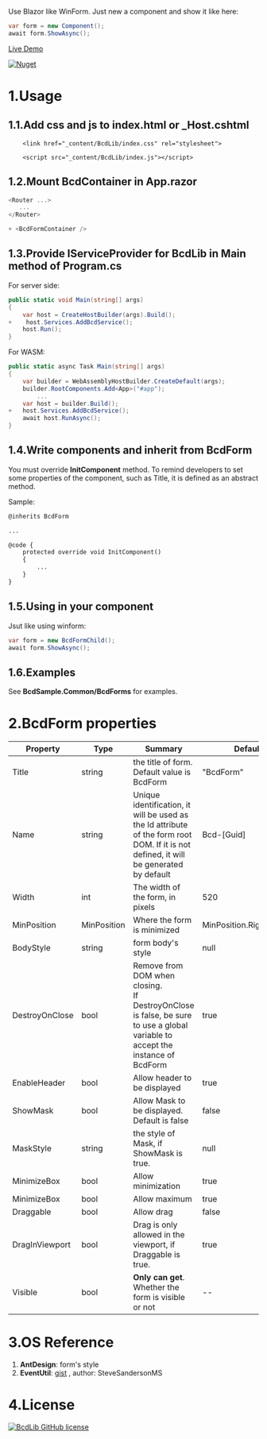 Use Blazor like WinForm.  Just new a component and show it like here:

```c#
var form = new Component();
await form.ShowAsync();
```

[Live Demo](https://zxyao145.github.io/BcdLib/)

[![Nuget](https://img.shields.io/nuget/v/BcdLib)](https://www.nuget.org/packages/BcdLib/)

# 1.Usage

## 1.1.Add css and js to **index.html** or **_Host.cshtml**

```
    <link href="_content/BcdLib/index.css" rel="stylesheet">
 
    <script src="_content/BcdLib/index.js"></script>
```

## 1.2.Mount BcdContainer in **App.razor**

```js
<Router ...>
   ...
</Router>

+ <BcdFormContainer />
```

## 1.3.Provide IServiceProvider for BcdLib in **Main method** of Program.cs

For server side:
```c#
public static void Main(string[] args)
{
    var host = CreateHostBuilder(args).Build();
+    host.Services.AddBcdService();
    host.Run();
}
```

For WASM:
```c#
public static async Task Main(string[] args)
{
	var builder = WebAssemblyHostBuilder.CreateDefault(args);
	builder.RootComponents.Add<App>("#app");
		...
	var host = builder.Build();
+	host.Services.AddBcdService();
	await host.RunAsync();
}
```

## 1.4.Write components and inherit from BcdForm

You must override **InitComponent** method. To remind developers to set some properties of the component, such as Title, it is defined as an abstract method.

Sample:

```html
@inherits BcdForm

...

@code {
    protected override void InitComponent()
    {
        ...
    }
}
```

## 1.5.Using in your component

Jsut like using winform:
```c#
var form = new BcdFormChild();
await form.ShowAsync();
```

## 1.6.Examples

See **BcdSample.Common/BcdForms** for examples.

# 2.BcdForm properties

| Property       | Type        | Summary                                                      | Default                 |
| -------------- | ----------- | ------------------------------------------------------------ | ----------------------- |
| Title          | string      | the title of form. Default value is BcdForm                  | "BcdForm"               |
| Name           | string      | Unique identification, it will be used as the Id attribute of the form root DOM. If it is not defined, it will be generated by default | Bcd-[Guid]              |
| Width          | int         | The width of the form, in pixels                             | 520                     |
| MinPosition    | MinPosition | Where the form is minimized                                  | MinPosition.RightBottom |
| BodyStyle      | string      | form body's style                                            | null                    |
| DestroyOnClose | bool        | Remove from DOM when closing. <br/>If  DestroyOnClose is false, be sure to use a global variable to accept the instance of BcdForm | true                    |
| EnableHeader   | bool        | Allow header to be displayed                                 | true                    |
| ShowMask       | bool        | Allow Mask to be displayed. Default is false                 | false                   |
| MaskStyle      | string      | the style of Mask, if ShowMask is true.                      | null                    |
| MinimizeBox    | bool        | Allow minimization                                           | true                    |
| MinimizeBox    | bool        | Allow maximum                                                | true                    |
| Draggable      | bool        | Allow drag                                                   | false                   |
| DragInViewport | bool        | Drag is only allowed in the viewport, if Draggable is true.  | true                    |
| Visible        | bool        | **Only can get**. Whether the form is visible or not         | --                      |

# 3.OS Reference

1. **AntDesign**: form's style
2. **EventUtil**: [gist](https://gist.github.com/SteveSandersonMS/8a19d8e992f127bb2d2a315ec6c5a373) , author: SteveSandersonMS

# 4.License
[![BcdLib GitHub license](https://img.shields.io/github/license/zxyao145/BcdLib)](https://github.com/zxyao145/BcdLib/blob/main/LICENSE)

